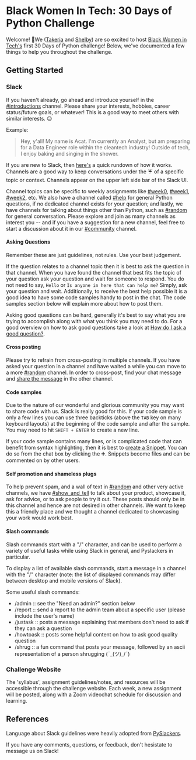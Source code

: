 # Black Women In Tech: 30 Days of Python Challenge
Welcome! :tada:We ([Takeria](https://www.linkedin.com/in/takeria-chapman-a2ab2217a/) and [Shelby](https://www.linkedin.com/in/shelby-j-green)) are so excited to host [Black Women in Tech's](https://www.facebook.com/groups/scbwit/) first 30 Days of Python challenge! Below, we've documented a few things to help you throughout the challenge.

## Getting Started 
### Slack 

If you haven't already, go ahead and introduce yourself in the [#introductions](https://pythondev.slack.com/messages/C07EHQYFN) channel. Please share your interests, hobbies, career status/future goals, or whatever! This is a good way to meet others with similar interests. :wink:

Example:

> Hey, y'all! My name is Acat. I'm currently an Analyst, but am preparing for a Data Engineer role within the cleantech industry! Outside of tech, I enjoy baking and singing in the shower. 


If you are new to Slack, then [here's](https://slack.com/help/articles/115004071768-What-is-Slack-) a quick rundown of how it works. Channels are a good way to keep conversations under the :umbrella: of a specific topic or context. Channels appear on the upper left side bar of the Slack UI.

Channel topics can be specific to weekly assignments like [#week0](https://bwitp.slack.com/), [#week1](https://bwitp.slack.com/), [#week2](https://bwitp.slack.com/), etc. We also have a channel called [#help](https://bwitp.slack.com/) for general Python questions, if no dedicated channel exists for your question; and lastly, we have channels for talking about things other than Python, such as  [#random](https://bwitp.slack.com/) for general conversation. Please explore and join as many channels as interest you -- and if you have a suggestion for a new channel, feel free to start a discussion about it in our [#community](https://bwitp.slack.com/) channel.

#### Asking Questions

Remember these are just guidelines, not rules. Use your best judgement.

If the question relates to a channel topic then it is best to ask the question in that channel. When you have found the channel that best fits the topic of your question ask your question and wait for someone to respond. You do not need to say, `Hello` or `Is anyone in here that can help me?` Simply, ask your question and wait. Additionally, to receive the best help possible it is a good idea to have some code samples handy to post in the chat. The code samples section below will explain more about how to post them.

Asking good questions can be hard, generally it's best to say what you are trying to accomplish along with what you think you may need to do. For a good overview on how to ask good questions take a look at [How do I ask a good question?](https://stackoverflow.com/help/how-to-ask).

#### Cross posting

Please try to refrain from cross-posting in multiple channels. If you have asked your question in a channel and have waited a while you can move to a more [#random](https://bwitp.slack.com/) channel. In order to cross-post, find your chat message and [share the message](https://get.slack.help/hc/en-us/articles/203274767-Share-messages-in-Slack) in the other channel.

#### Code samples

Due to the nature of our wonderful and glorious community you may want to share code with us. Slack is really good for this. If your code sample is only a few lines you can use three backticks (above the `TAB` key on many keyboard layouts) at the beginning of the code sample and after the sample. You may need to hit `SHIFT + ENTER` to create a new line.

If your code sample contains many lines, or is complicated code that can benefit from syntax highlighting, then it is best to [create a Snippet](https://get.slack.help/hc/en-us/articles/204145658-Create-a-snippet). You can do so from the chat box by clicking the :heavy_plus_sign:. Snippets become files and can be commented on by other users.

#### Self promotion and shameless plugs

To help prevent spam, and a wall of text in [#random](https://bwitp.slack.com/) and other very active channels, we have [#show_and_tell](https://app.slack.com/client/T07EFKXHR/C3GFPUBGF) to talk about your product, showcase it, ask for advice, or to ask people to try it out. These posts should only be in this channel and hence are not desired in other channels. We want to keep this a friendly place and we thought a channel dedicated to showcasing your work would work best.

#### Slash commands

Slash commands start with a "/" character, and can be used to perform a variety of useful tasks while using Slack in general, and Pyslackers in particular.

To display a list of available slash commands, start a message in a channel with the "/" character (note: the list of displayed commands may differ between desktop and mobile versions of Slack).

Some useful slash commands:

* /admin <message> :: see the "Need an admin?" section below
* /report <message> :: send a report to the admin team about a specific user (please include the user's name)
* /justask :: posts a message explaining that members don't need to ask if they can ask a question
* /howtoask :: posts some helpful content on how to ask good quality question
* /shrug <message> :: a fun command that posts your message, followed by an ascii representation of a person shrugging (¯\_(ツ)_/¯)

### Challenge Website 
The 'syllabus', assignment guidelines/notes, and resources will be accessible through the challenge website. Each week, a new assignment will be posted, along with a Zoom videochat schedule for discussion and learning. 

## References
Language about Slack guidelines were heavily adopted from [PySlackers](https://pyslackers.com/web). 

If you have any comments, questions, or feedback, don't hesistate to message us on Slack! 
